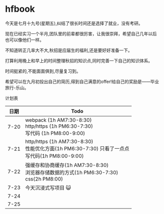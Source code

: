 # hfbook

今天是七月十九号(星期五),纠结了很长时间还是选择了就业，没有考研。

现在已经实习一个半月,团队里的前辈都很厉害，让我很崇拜，希望自己几年以后也可以像他们一样。

不知道转正几率大不大,秋招是应届生的福利,还是要好好准备一下。

打算利用晚上和早上的时间整理秋招的知识点,同时完善一下自己的知识体系。

时间挺紧的,不能面面俱到,尽量复习到。

希望可以在九月初投出自己的简历,得到自己满意的offer!给自己的奖励是——毕业旅行-乐山。



计划表

| 日期 | Todo                                                         |
| ---- | ------------------------------------------------------------ |
| 7-20 | webpack (1h AM7:30-8:30)<br />http/https (1h PM6:30-7:30)<br />写代码 (1h PM8:00-9:00) |
| 7-21 | http/https (1h AM7:30-8:30)<br />性能优化方面(1h PM6:30-7:30) 只看了一点点<br />写代码(1h PM8:00-9:00) |
| 7-22 | 强缓存和协商缓存(1h AM7:30-8:30)<br />浏览器存储数据的方式(1h PM6:30-7:30)<br />css(2h PM8:00) |
| 7-23 | 今天沉浸式写项目 :smiley_cat:                                |
| 7-24 |                                                              |
| 7-25 |                                                              |

